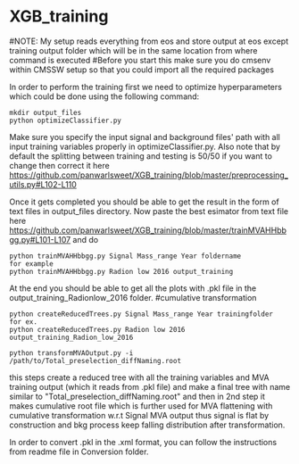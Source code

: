 # XGB_training
#NOTE: My setup reads everything from eos and store output at eos except training output folder which will be in the same location from where command is executed
#Before you start this make sure you do cmsenv within CMSSW setup so that you could import all the required packages

In order to perform the training first we need to optimize hyperparameters which could be done using the following command:
````
mkdir output_files
python optimizeClassifier.py
`````
Make sure you specify the input signal and background files' path with all input training variables properly in optimizeClassifier.py. 
Also note that by default the splitting between training and testing is 50/50 if you want to change then correct it here 
https://github.com/panwarlsweet/XGB_training/blob/master/preprocessing_utils.py#L102-L110

Once it gets completed you should be able to get the result in the form of text files in output_files directory. 
Now paste the best esimator from text file here 
https://github.com/panwarlsweet/XGB_training/blob/master/trainMVAHHbbgg.py#L101-L107
and do
```````
python trainMVAHHbbgg.py Signal Mass_range Year foldername
for example
python trainMVAHHbbgg.py Radion low 2016 output_training 
```````

At the end you should be able to get all the plots with .pkl file in the output_training_Radionlow_2016 folder.
#cumulative transformation
````````
python createReducedTrees.py Signal Mass_range Year trainingfolder
for ex.
python createReducedTrees.py Radion low 2016 output_training_Radion_low_2016
 
python transformMVAOutput.py -i /path/to/Total_preselection_diffNaming.root
```````````
this steps create a reduced tree with all the training variables and MVA training output (which it reads from .pkl file) and make a final tree with name similar to "Total_preselection_diffNaming.root" and then in 2nd step it makes cumulative root file which is further used for MVA flattening with cumulative transformation w.r.t Signal MVA output thus signal is flat by construction and bkg process keep falling distribution after transformation.


In order to convert .pkl in the .xml format, you can follow the instructions from readme file in Conversion folder.

